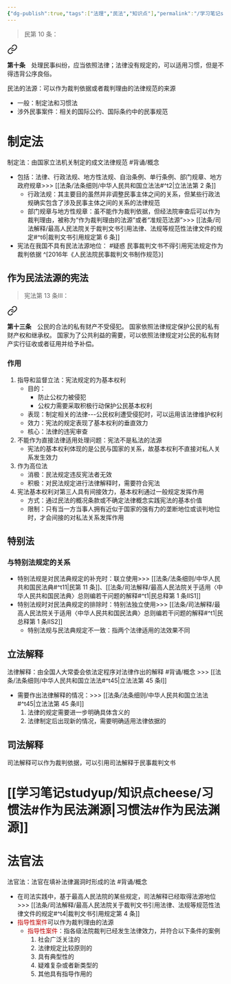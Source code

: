 ```yaml
---
{"dg-publish":true,"tags":["法理","民法","知识点"],"permalink":"/学习笔记studyup/知识点cheese/民法法源/","dgPassFrontmatter":true,"created":"2024-07-16T09:59:26.536+08:00","updated":"2024-10-30T21:47:29.895+08:00"}
---
```


>民第 10 条：
<div class="transclusion internal-embed is-loaded"><a class="markdown-embed-link" href="////#t10" aria-label="Open link"><svg xmlns="http://www.w3.org/2000/svg" width="24" height="24" viewBox="0 0 24 24" fill="none" stroke="currentColor" stroke-width="2" stroke-linecap="round" stroke-linejoin="round" class="svg-icon lucide-link"><path d="M10 13a5 5 0 0 0 7.54.54l3-3a5 5 0 0 0-7.07-7.07l-1.72 1.71"></path><path d="M14 11a5 5 0 0 0-7.54-.54l-3 3a5 5 0 0 0 7.07 7.07l1.71-1.71"></path></svg></a><div class="markdown-embed">



**第十条**　处理民事纠纷，应当依照法律；法律没有规定的，可以适用习惯，但是不得违背公序良俗。 

</div></div>


民法的法源：可以作为裁判依据或者裁判理由的法律规范的来源
- 一般：制定法和习惯法
- 涉外民事案件：相关的国际公约、国际条约中的民事规范
# 制定法
制定法：由国家立法机关制定的成文法律规范 #背诵/概念 
- 包括：法律、行政法规、地方性法规、自治条例、单行条例、部门规章、地方政府规章>>> [[法条/法条细则/中华人民共和国立法法#^t2\|立法法第 2 条]]
	- 行政法规：其主要目的虽然并非调整民事主体之间的关系，但某些行政法规确实包含了涉及民事主体之间的关系的法律规范
	- 部门规章与地方性规章：虽不能作为裁判依据，但经法院审查后可以作为裁判理由，被称为“作为裁判理由的法源”或者“准规范法源”>>> [[法条/司法解释/最高人民法院关于裁判文书引用法律、法规等规范性法律文件的规定#^t6\|裁判文书引用规定第 6 条]]
- 宪法在我国不具有民法法源地位： #疑惑 民事裁判文书不得引用宪法规定作为裁判依据 ^[2016年《人民法院民事裁判文书制作规范》] 
## 作为民法法源的宪法
>宪法第 13 条ⅠⅡ：
<div class="transclusion internal-embed is-loaded"><a class="markdown-embed-link" href="////#t13" aria-label="Open link"><svg xmlns="http://www.w3.org/2000/svg" width="24" height="24" viewBox="0 0 24 24" fill="none" stroke="currentColor" stroke-width="2" stroke-linecap="round" stroke-linejoin="round" class="svg-icon lucide-link"><path d="M10 13a5 5 0 0 0 7.54.54l3-3a5 5 0 0 0-7.07-7.07l-1.72 1.71"></path><path d="M14 11a5 5 0 0 0-7.54-.54l-3 3a5 5 0 0 0 7.07 7.07l1.71-1.71"></path></svg></a><div class="markdown-embed">



**第十三条**　公民的合法的私有财产不受侵犯。
国家依照法律规定保护公民的私有财产权和继承权。
国家为了公共利益的需要，可以依照法律规定对公民的私有财产实行征收或者征用并给予补偿。 

</div></div>


### 作用
1. 指导和监督立法：宪法规定的为基本权利
	- 目的：
		- 防止公权力被侵犯
		- 公权力需要采取积极行动保护公民基本权利
	- 表现：制定相关的法律---公民权利遭受侵犯时，可以运用该法律维护权利
	- 效力：宪法的规定表现了基本权利的垂直效力
	- 核心：法律的违宪审查
2. 不能作为直接法律适用处理问题：宪法不是私法的法源
	- 宪法的基本权利体现的是公民与国家的关系，故基本权利不直接对私人关系发生效力
3. 作为高位法
	- 消极：民法规定违反宪法者无效
	- 积极：对民法规定进行法律解释时，需要符合宪法
4. 宪法基本权利对第三人具有间接效力，基本权利通过一般规定发挥作用
	- 方式：通过民法的概况条款或不确定法律概念实践宪法的基本价值
	- 限制：只有当一方当事人拥有近似于国家的强有力的垄断地位或谈判地位时，才会间接的对私法关系发挥作用
## 特别法
### 与特别法规定的关系
- 特别法规是对民法典规定的补充时：联立使用>>> [[法条/法条细则/中华人民共和国民法典#^t11\|民第 11 条]]、[[法条/司法解释/最高人民法院关于适用〈中华人民共和国民法典〉总则编若干问题的解释#^t1\|民总释第 1 条ⅡS1]]
- 特别法规时对民法典规定的排除时：特别法独立使用>>> [[法条/司法解释/最高人民法院关于适用〈中华人民共和国民法典〉总则编若干问题的解释#^t1\|民总释第 1 条ⅡS2]]
	- 特别法规与民法典规定不一致：指两个法律适用的法效果不同
## 立法解释
法律解释：由全国人大常委会依法定程序对法律作出的解释 #背诵/概念 >>> [[法条/法条细则/中华人民共和国立法法#^t45\|立法法第 45 条Ⅰ]]
- 需要作出法律解释的情况：>>> [[法条/法条细则/中华人民共和国立法法#^t45\|立法法第 45 条Ⅱ]]
	1. 法律的规定需要进一步明确具体含义的
	2. 法律制定后出现新的情况，需要明确适用法律依据的
## 司法解释
司法解释可以作为裁判依据，可以引用司法解释于民事裁判文书
# [[学习笔记studyup/知识点cheese/习惯法#作为民法渊源\|习惯法#作为民法渊源]]
# 法官法 
法官法：法官在填补法律漏洞时形成的法 #背诵/概念 
- 在司法实践中，基于最高人民法院的某些规定，司法解释已经取得法源地位>>> [[法条/司法解释/最高人民法院关于裁判文书引用法律、法规等规范性法律文件的规定#^t4\|裁判文书引用规定第 4 条]]
- <font color="#c00000">指导性案件</font>可以作为裁判理由的法源
	- <font color="#c00000">指导性案件</font>：指各级法院裁判已经发生法律效力，并符合以下条件的案例
		1. 社会广泛关注的
		2. 法律规定比较原则的
		3. 具有典型性的
		4. 疑难复杂或者新类型的
		5. 其他具有指导作用的

